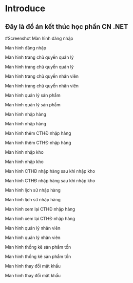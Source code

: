 # Introduce
## Đây là đồ án kết thúc học phần CN .NET

#Screenshot
Màn hình đăng nhập

Màn hình đăng nhập

Màn hình trang chủ quyền quản lý

Màn hình trang chủ quyền quản lý

Màn hình trang chủ quyền nhân viên

Màn hình trang chủ quyền nhân viên

Màn hình quản lý sản phẩm

Màn hình quản lý sản phẩm

Màn hình nhập hàng

Màn hình nhập hàng

Màn hình thêm CTHĐ nhập hàng

Màn hình thêm CTHĐ nhập hàng

Màn hình nhập kho

Màn hình nhập kho

Màn hình CTHĐ nhập hàng sau khi nhập kho

Màn hình CTHĐ nhập hàng sau khi nhập kho

Màn hình lịch sử nhập hàng

Màn hình lịch sử nhập hàng

Màn hình xem lại CTHĐ nhập hàng

Màn hình xem lại CTHĐ nhập hàng

Màn hình quản lý nhân viên

Màn hình quản lý nhân viên

Màn hình thống kê sản phẩm tồn

Màn hình thống kê sản phẩm tồn

Màn hình thay đổi mật khẩu

Màn hình thay đổi mật khẩu
